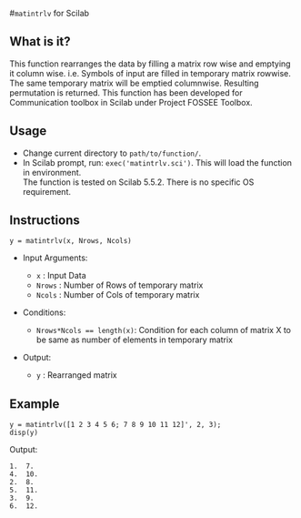 #`matintrlv` for Scilab

What is it?
-----------
This function rearranges the data by filling a matrix row wise and emptying it column wise. i.e. Symbols of input are filled in temporary matrix rowwise. The same temporary matrix will be emptied columnwise. Resulting permutation is returned. This function has been developed for Communication toolbox in Scilab under Project FOSSEE Toolbox.

Usage
-----
- Change current directory to `path/to/function/`.
- In Scilab prompt, run: `exec('matintrlv.sci')`. This will load the function in environment.<br>
The function is tested on Scilab 5.5.2. There is no specific OS requirement.

Instructions
------------
`y = matintrlv(x, Nrows, Ncols)`
  - Input Arguments:
    * `x`           :   Input Data
    * `Nrows`       :   Number of Rows of temporary matrix
    * `Ncols`       :   Number of Cols of temporary matrix

  - Conditions:
    * `Nrows*Ncols == length(x)`: Condition for each column of matrix X to be same as number of elements in temporary matrix

  - Output:
    * `y`           :   Rearranged matrix
    
Example
-------
```
y = matintrlv([1 2 3 4 5 6; 7 8 9 10 11 12]', 2, 3);
disp(y)
```

Output:
```
1.	7.
4.	10.
2.	8.
5.	11.
3.	9.
6.	12.
```
